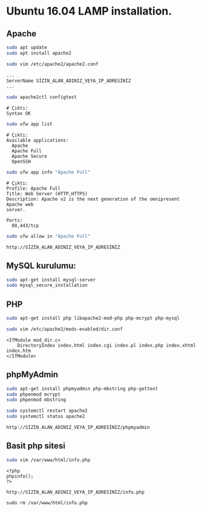 # Ubuntu 16.04 LAMP installation.

## Apache

```bash
sudo apt update
sudo apt install apache2
```

```bash
sudo vim /etc/apache2/apache2.conf
```

```bash
...
ServerName SİZİN_ALAN_ADINIZ_VEYA_IP_ADRESİNİZ
...

```

```bash
sudo apache2ctl configtest
```

```
# Çıktı:
Syntax OK
```

```bash
sudo ufw app list
```

```
# Çıktı:
Available applications:
  Apache
  Apache Full
  Apache Secure
  OpenSSH
```

```bash
sudo ufw app info "Apache Full"
```

```
# Çıktı:
Profile: Apache Full
Title: Web Server (HTTP,HTTPS)
Description: Apache v2 is the next generation of the omnipresent Apache web
server.

Ports:
  80,443/tcp
```

```bash
sudo ufw allow in "Apache Full"
```

```
http://SİZİN_ALAN_ADINIZ_VEYA_IP_ADRESİNİZ
```

## MySQL kurulumu:

```bash
sudo apt-get install mysql-server
sudo mysql_secure_installation
```

## PHP

```bash
sudo apt-get install php libapache2-mod-php php-mcrypt php-mysql
```

```bash
sudo vim /etc/apache2/mods-enabled/dir.conf

```

```
<IfModule mod_dir.c>
    DirectoryIndex index.html index.cgi index.pl index.php index.xhtml index.htm
</IfModule>
```

## phpMyAdmin

```bash
sudo apt-get install phpmyadmin php-mbstring php-gettext
sudo phpenmod mcrypt
sudo phpenmod mbstring
```

```bash
sudo systemctl restart apache2
sudo systemctl status apache2

```

```
http://SİZİN_ALAN_ADINIZ_VEYA_IP_ADRESİNİZ/phpmyadmin
```

## Basit php sitesi

```bash
sudo vim /var/www/html/info.php
```

```
<?php
phpinfo();
?>

```

```
http://SİZİN_ALAN_ADINIZ_VEYA_IP_ADRESİNİZ/info.php
```

```
sudo rm /var/www/html/info.php
```

